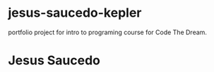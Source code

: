 # jesus-saucedo-kepler
portfolio project for intro to programing course for Code The Dream.
# Jesus Saucedo